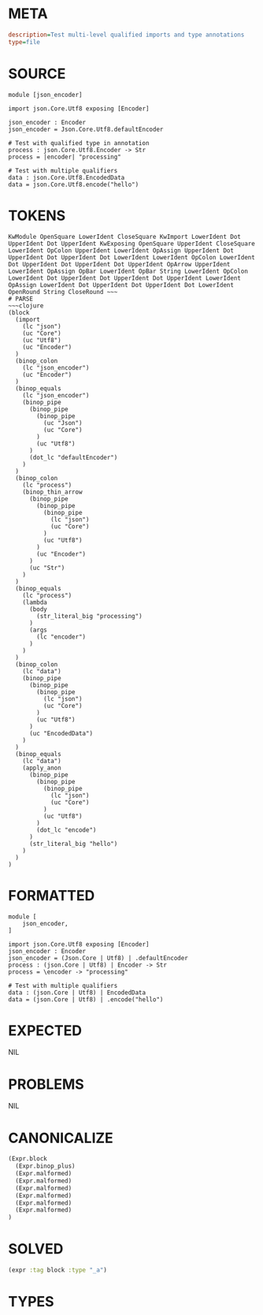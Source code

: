 # META
~~~ini
description=Test multi-level qualified imports and type annotations
type=file
~~~
# SOURCE
~~~roc
module [json_encoder]

import json.Core.Utf8 exposing [Encoder]

json_encoder : Encoder
json_encoder = Json.Core.Utf8.defaultEncoder

# Test with qualified type in annotation
process : json.Core.Utf8.Encoder -> Str
process = |encoder| "processing"

# Test with multiple qualifiers
data : json.Core.Utf8.EncodedData
data = json.Core.Utf8.encode("hello")
~~~
# TOKENS
~~~text
KwModule OpenSquare LowerIdent CloseSquare KwImport LowerIdent Dot UpperIdent Dot UpperIdent KwExposing OpenSquare UpperIdent CloseSquare LowerIdent OpColon UpperIdent LowerIdent OpAssign UpperIdent Dot UpperIdent Dot UpperIdent Dot LowerIdent LowerIdent OpColon LowerIdent Dot UpperIdent Dot UpperIdent Dot UpperIdent OpArrow UpperIdent LowerIdent OpAssign OpBar LowerIdent OpBar String LowerIdent OpColon LowerIdent Dot UpperIdent Dot UpperIdent Dot UpperIdent LowerIdent OpAssign LowerIdent Dot UpperIdent Dot UpperIdent Dot LowerIdent OpenRound String CloseRound ~~~
# PARSE
~~~clojure
(block
  (import
    (lc "json")
    (uc "Core")
    (uc "Utf8")
    (uc "Encoder")
  )
  (binop_colon
    (lc "json_encoder")
    (uc "Encoder")
  )
  (binop_equals
    (lc "json_encoder")
    (binop_pipe
      (binop_pipe
        (binop_pipe
          (uc "Json")
          (uc "Core")
        )
        (uc "Utf8")
      )
      (dot_lc "defaultEncoder")
    )
  )
  (binop_colon
    (lc "process")
    (binop_thin_arrow
      (binop_pipe
        (binop_pipe
          (binop_pipe
            (lc "json")
            (uc "Core")
          )
          (uc "Utf8")
        )
        (uc "Encoder")
      )
      (uc "Str")
    )
  )
  (binop_equals
    (lc "process")
    (lambda
      (body
        (str_literal_big "processing")
      )
      (args
        (lc "encoder")
      )
    )
  )
  (binop_colon
    (lc "data")
    (binop_pipe
      (binop_pipe
        (binop_pipe
          (lc "json")
          (uc "Core")
        )
        (uc "Utf8")
      )
      (uc "EncodedData")
    )
  )
  (binop_equals
    (lc "data")
    (apply_anon
      (binop_pipe
        (binop_pipe
          (binop_pipe
            (lc "json")
            (uc "Core")
          )
          (uc "Utf8")
        )
        (dot_lc "encode")
      )
      (str_literal_big "hello")
    )
  )
)
~~~
# FORMATTED
~~~roc
module [
	json_encoder,
]

import json.Core.Utf8 exposing [Encoder]
json_encoder : Encoder
json_encoder = (Json.Core | Utf8) | .defaultEncoder
process : (json.Core | Utf8) | Encoder -> Str
process = \encoder -> "processing"

# Test with multiple qualifiers
data : (json.Core | Utf8) | EncodedData
data = (json.Core | Utf8) | .encode("hello")
~~~
# EXPECTED
NIL
# PROBLEMS
NIL
# CANONICALIZE
~~~clojure
(Expr.block
  (Expr.binop_plus)
  (Expr.malformed)
  (Expr.malformed)
  (Expr.malformed)
  (Expr.malformed)
  (Expr.malformed)
  (Expr.malformed)
)
~~~
# SOLVED
~~~clojure
(expr :tag block :type "_a")
~~~
# TYPES
~~~roc
~~~

